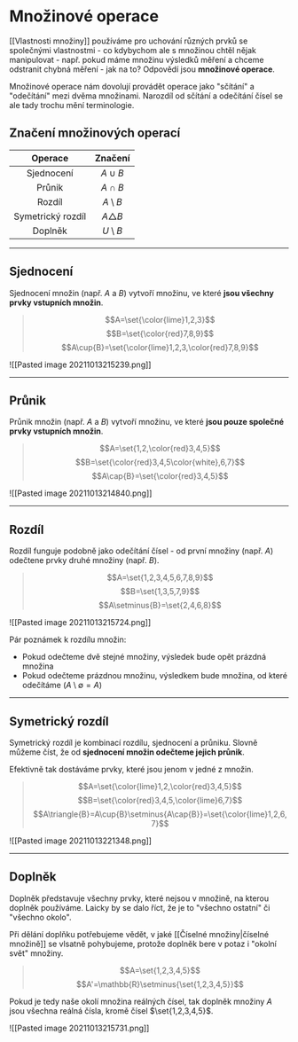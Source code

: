 # Množinové operace
[[Vlastnosti množiny]] používáme pro uchování různých prvků se společnými vlastnostmi - co kdybychom ale s množinou chtěl nějak manipulovat - např. pokud máme množinu výsledků měření a chceme odstranit chybná měření - jak na to? Odpovědí jsou **množinové operace**.

Množinové operace nám dovolují provádět operace jako "sčítání" a "odečítání" mezi dvěma množinami. Narozdíl od sčítání a odečítání čísel se ale tady trochu mění terminologie.

## Značení množinových operací
|Operace|Značení|
|:--:|:--:|
|Sjednocení|$A\cup{B}$|
|Průnik|$A\cap{B}$|
|Rozdíl|$A\setminus{B}$|
|Symetrický rozdíl|$A\triangle{B}$|
|Doplněk|$U\setminus{B}$|

---
## Sjednocení
Sjednocení množin (např. $A$ a $B$) vytvoří množinu, ve které **jsou všechny prvky vstupních množin**.

>$$A=\set{\color{lime}1,2,3}$$
>$$B=\set{\color{red}7,8,9}$$
>$$A\cup{B}=\set{\color{lime}1,2,3,\color{red}7,8,9}$$

![[Pasted image 20211013215239.png]]

---
## Průnik
Průnik množin (např. $A$ a $B$) vytvoří množinu, ve které **jsou pouze společné prvky vstupních množin**.

>$$A=\set{1,2,\color{red}3,4,5}$$
>$$B=\set{\color{red}3,4,5\color{white},6,7}$$
>$$A\cap{B}=\set{\color{red}3,4,5}$$

![[Pasted image 20211013214840.png]]

---
## Rozdíl

Rozdíl funguje podobně jako odečítání čísel - od první množiny (např. $A$) odečtene prvky druhé množiny (např. $B$).

>$$A=\set{1,2,3,4,5,6,7,8,9}$$
>$$B=\set{1,3,5,7,9}$$
>$$A\setminus{B}=\set{2,4,6,8}$$

![[Pasted image 20211013215724.png]]

Pár poznámek k rozdílu množin:
- Pokud odečteme dvě stejné množiny, výsledek bude opět prázdná množina
- Pokud odečteme prázdnou množinu, výsledkem bude množina, od které odečítáme ($A\setminus\emptyset=A$)

---
## Symetrický rozdíl
Symetrický rozdíl je kombinací rozdílu, sjednocení a průniku. Slovně můžeme číst, že od **sjednocení množin odečteme jejich průnik**.

Efektivně tak dostáváme prvky, které jsou jenom v jedné z množin.

>$$A=\set{\color{lime}1,2,\color{red}3,4,5}$$
>$$B=\set{\color{red}3,4,5,\color{lime}6,7}$$
>$$A\triangle{B}=A\cup{B}\setminus{A\cap{B}}=\set{\color{lime}1,2,6,7}$$

![[Pasted image 20211013221348.png]]

---
## Doplněk
Doplněk představuje všechny prvky, které nejsou v množině, na kterou doplněk používáme. Laicky by se dalo říct, že je to "všechno ostatní" či "všechno okolo".

Při dělání doplňku potřebujeme  vědět, v jaké [[Číselné množiny|číselné množině]] se vlsatně pohybujeme, protože doplněk bere v potaz i "okolní svět" množiny.
>$$A=\set{1,2,3,4,5}$$
>$$A'=\mathbb{R}\setminus{\set{1,2,3,4,5}}$$

Pokud je tedy naše okolí množina reálných čísel, tak doplněk množiny $A$ jsou všechna reálná čísla, kromě čísel $\set{1,2,3,4,5}$.

![[Pasted image 20211013215731.png]]


